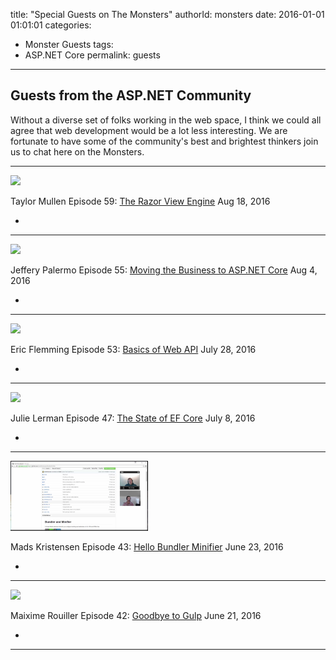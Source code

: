 title: "Special Guests on The Monsters"
authorId: monsters
date: 2016-01-01 01:01:01
categories:
  - Monster Guests
tags:
  - ASP.NET Core
permalink: guests
---

## Guests from the ASP.NET Community
Without a diverse set of folks working in the web space, I think we could
all agree that web development would be a lot less interesting. We are fortunate
to have some of the community's best and brightest thinkers join us to chat
here on the Monsters.


<hr/>

[<img class="guest-image" src="https://sec.ch9.ms/ch9/d5a3/82581bef-9f5b-4976-aec6-523e4b28d5a3/EP59_220.jpg" />](https://channel9.msdn.com/Series/aspnetmonsters/ASPNET-Monsters-59-Razor-with-Taylor-Mullen)

<span class="guest-name">Taylor Mullen</span>
Episode 59: [The Razor View Engine](https://channel9.msdn.com/Series/aspnetmonsters/ASPNET-Monsters-59-Razor-with-Taylor-Mullen) <span class="guest-date">Aug 18, 2016</span>
<div class="social-ul">
  <ul>
    <li class="social-twitter"><a href="https://twitter.com/ntaylormullen"><i class="fa fa-twitter"></i></a></li>
  </ul>
</div>


<hr/>

[<img class="guest-image" src="https://sec.ch9.ms/ch9/b2b0/6cf10db4-cf3e-47bb-a42b-6c94e10ab2b0/ep55_220.jpg" />](https://channel9.msdn.com/Series/aspnetmonsters/ASPNET-Monsters-55-Jeffrey-Palermo-on-Moving-the-Business-to-ASPNET-Core)

<span class="guest-name">Jeffery Palermo</span>
Episode 55: [Moving the Business to ASP.NET Core](https://channel9.msdn.com/Series/aspnetmonsters/ASPNET-Monsters-55-Jeffrey-Palermo-on-Moving-the-Business-to-ASPNET-Core) <span class="guest-date">Aug 4, 2016</span>
<div class="social-ul">
  <ul>
    <li class="social-twitter"><a href="https://twitter.com/jeffreypalermo"><i class="fa fa-twitter"></i></a></li>
  </ul>
</div>

<hr/>

[<img class="guest-image" src="https://sec.ch9.ms/ch9/e7ca/15a1586e-0835-432d-bc37-597a60d9e7ca/ep53_220.jpg" />](https://channel9.msdn.com/Series/aspnetmonsters/ASPNET-Monsters-53-Web-API-with-Guest-Eric-Fleming)

<span class="guest-name">Eric Flemming</span>
Episode 53: [Basics of Web API](https://channel9.msdn.com/Series/aspnetmonsters/ASPNET-Monsters-53-Web-API-with-Guest-Eric-Fleming) <span class="guest-date">July 28, 2016</span>
<div class="social-ul">
  <ul>
    <li class="social-twitter"><a href="https://twitter.com/efleming18"><i class="fa fa-twitter"></i></a></li>
  </ul>
</div>


<hr/>

[<img class="guest-image" src="https://sec.ch9.ms/ch9/9505/3b5818aa-f101-4b0e-a975-951f9fe59505/ep47_220.jpg" />](https://channel9.msdn.com/Series/aspnetmonsters/ASPNET-Monsters-Episode-47-Julie-Lerman-and-the-State-of-EF-Core)

<span class="guest-name">Julie Lerman</span>
Episode 47: [The State of EF Core](https://channel9.msdn.com/Series/aspnetmonsters/ASPNET-Monsters-Episode-47-Julie-Lerman-and-the-State-of-EF-Core) <span class="guest-date">July 8, 2016</span>
<div class="social-ul">
  <ul>
    <li class="social-twitter"><a href="https://twitter.com/julielerman"><i class="fa fa-twitter"></i></a></li>
  </ul>
</div>

<hr/>

[<img class="guest-image" src="/images/src/bundler-mads-preview.png" />](https://channel9.msdn.com/Series/aspnetmonsters/ASPNET-Monsters-Episode-43-Hello-Bundler-Minifier-with-Mads-Kristensen)

<span class="guest-name">Mads Kristensen</span>
Episode 43: [Hello Bundler Minifier](https://channel9.msdn.com/Series/aspnetmonsters/ASPNET-Monsters-Episode-43-Hello-Bundler-Minifier-with-Mads-Kristensen) <span class="guest-date">June 23, 2016</span>
<div class="social-ul">
  <ul>
    <li class="social-twitter"><a href="https://twitter.com/mkristensen"><i class="fa fa-twitter"></i></a></li>
  </ul>
</div>

<hr/>

[<img class="guest-image" src="https://sec.ch9.ms/ch9/19d3/38c71928-616a-4090-a245-19ab997219d3/bundler_220.jpg" />](https://channel9.msdn.com/Series/aspnetmonsters/ASPNET-Monsters-Episode-42-Goodbye-to-Gulp)

<span class="guest-name">Maixime Rouiller</span>
Episode 42: [Goodbye to Gulp](https://channel9.msdn.com/Series/aspnetmonsters/ASPNET-Monsters-Episode-42-Goodbye-to-Gulp) <span class="guest-date">June 21, 2016</span>
<div class="social-ul">
  <ul>
    <li class="social-twitter"><a href="https://twitter.com/MaximRouiller"><i class="fa fa-twitter"></i></a></li>
  </ul>
</div>

<hr/>


